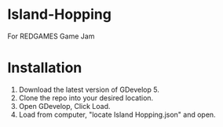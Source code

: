 # Island-Hopping
 For REDGAMES Game Jam

# Installation
1. Download the latest version of GDevelop 5.
2. Clone the repo into your desired location.
3. Open GDevelop, Click Load.
4. Load from computer, "locate Island Hopping.json" and open.
